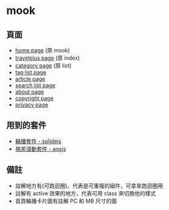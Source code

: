 # mook

## 頁面
- [home page](https://for-demo.github.io/mook/) (原 mook)
- [travelplus page](https://for-demo.github.io/mook/travelplus) (原 index)
- [category page](https://for-demo.github.io/mook/category) (原 list)
- [tag list page](https://for-demo.github.io/mook/tagList)
- [article page](https://for-demo.github.io/mook/article)
- [search list page](https://for-demo.github.io/mook/searchList)
- [about page](https://for-demo.github.io/mook/about)
- [copyright page](https://for-demo.github.io/mook/copyright)
- [privacy page](https://for-demo.github.io/mook/privacy)

## 用到的套件
- [輪播套件 - splidejs](https://splidejs.com/)
- [視差滾動套件 - aosjs](https://michalsnik.github.io/aos/)

## 備註
- 註解地方有(可跑迴圈)，代表是可重複的組件，可拿來跑迴圈用
- 註解有 active 效果的地方，代表可用 class 來切換他的樣式
- 首頁輪播卡片圖有註解 PC 和 MB 尺寸的圖
